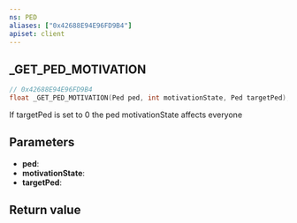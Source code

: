 ```yaml
---
ns: PED
aliases: ["0x42688E94E96FD9B4"]
apiset: client
---
```

## _GET_PED_MOTIVATION

```c
// 0x42688E94E96FD9B4
float _GET_PED_MOTIVATION(Ped ped, int motivationState, Ped targetPed);
```

If targetPed is set to 0 the ped motivationState affects everyone

## Parameters
* **ped**:
* **motivationState**:
* **targetPed**:

## Return value